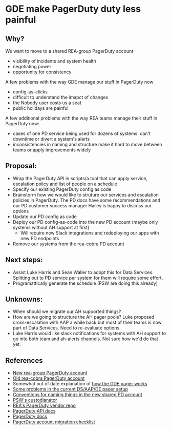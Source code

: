 # GDE make PagerDuty duty less painful

## Why?

We want to move to a shared REA-group PagerDuty account
- visibility of incidents and system health
- negotiating power
- opportunity for consistency

A few problems with the way GDE manage our stuff in PagerDuty now
- config-as-clicks
- difficult to understand the imapct of changes
- the Nobody user costs us a seat
- public holidays are painful

A few additional problems with the way REA teams manage their stuff in PagerDuty now:
- cases of one PD service being used for dozens of systems: can't downtime or divert a system's alerts
- inconsistencies in naming and structure make it hard to move between teams or apply improvements widely

## Proposal:
- Wrap the PagerDuty API in scripts/a tool that can apply service, escalation policy and list of people on a schedule
- Specify our existing PagerDuty config as code
- Brainstorm how we would like to struture our services and escalation policies in PagerDuty. The PD docs have some recommendations and our PD customer success manager Hailey is happy to discuss our options
- Update our PD config as code
- Deploy our PD config-as-code into the new PD account (maybe only systems without AH support at first)
  - Will require new Slack integrations and redeploying our apps with new PD endpoints
- Remove our systems from the rea-cobra PD account

## Next steps:
  - Assist Luke Harris and Sean Waller to adopt this for Data Services. Splitting out to PD service per system for them will require some effort.
  - Programattically generate the schedule (PSW are doing this already)

## Unknowns:
  - When should we migrate our AH supported things?
  - How are we going to structure the AH pager pools? Luke proposed cross-escalation with AAP a while back but most of their teams is now part of Data Services. Need to re-evaluate options.
  - Luke Harris would like slack notifications for systems with AH support to go into both team and ah-alerts channels. Not sure how we'd do that yet.

## References
- [New rea-group PagerDuty account](rea-group.pagerduty.com)
- [Old rea-cobra PagerDuty account](rea-cobra.pagerduty.com)
- Somewhat out of date explanation of [how the GDE pager works](https://community.rea-group.com/docs/DOC-47301)
- [Some problems in the current DS/AAP/DE pager setup](https://community.rea-group.com/blogs/lukeck/2016/05/06/pager-setup-for-dsaapdelivery-eng)
- [Conventions for naming things in the new shared PD account](https://community.rea-group.com/docs/DOC-59788-rea-central-pagerduty-account-rules)
- [PSW's custodianator](https://git.realestate.com.au/cobra-psw/custodianator)
- [REA's PagerDuty vendor repo](https://git.realestate.com.au/vendor/pagerduty)
- [PagerDuty API docs](https://v2.developer.pagerduty.com/)
- [PagerDuty docs](https://support.pagerduty.com/v1/docs/)
- [PagerDuty account migration checklist](https://docs.google.com/document/d/1Xnm9ikm9kyTXlFyqP8vzgatlJ4g8iRYrNtWAcFyaCUo/edit?usp=sharing)
